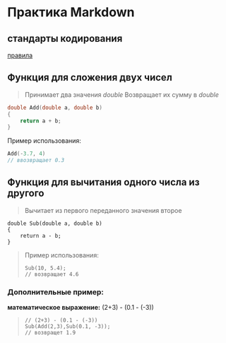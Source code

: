 # Практика Markdown
## стандарты кодирования
[правила](https://google.github.io/styleguide/cppguide.html)
## Функция для сложения двух чисел
>Принимает два значения *double*
>Возвращает их сумму в *double*
```c++
double Add(double a, double b)
{
	return a + b;
}
```
Пример использования:
```c++
Add(-3.7, 4)
// ввозвращает 0.3
```
 
## Функция для вычитания одного числа из другого
>Вычитает из первого переданного значения второе
```с++
double Sub(double a, double b)
{
	return a - b;
}
```
>Пример использования:
>```с++
>Sub(10, 5.4);
>// возвращает 4.6
>```
### Дополнительные пример:
**математическое выражение:** (2+3) - (0.1 - (-3)) 
>```с++
>// (2+3) - (0.1 - (-3))
>Sub(Add(2,3),Sub(0.1, -3));
>// возвращет 1.9
>```
